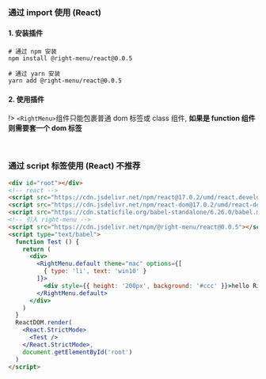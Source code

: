 
### 通过 import 使用 (React)

#### 1. 安装插件

```shell
# 通过 npm 安装
npm install @right-menu/react@0.0.5

# 通过 yarn 安装
yarn add @right-menu/react@0.0.5
```

#### 2. 使用插件

!> `<RightMenu>`组件只能包裹普通 dom 标签或 class 组件, **如果是 function 组件则需要套一个 dom 标签**

<div id="react-esm-demo"></div>


<br />

### 通过 script 标签使用 (React) 不推荐

```html
<div id="root"></div>
<!-- react -->
<script src="https://cdn.jsdelivr.net/npm/react@17.0.2/umd/react.development.js"></script>
<script src="https://cdn.jsdelivr.net/npm/react-dom@17.0.2/umd/react-dom.development.js"></script>
<script src="https://cdn.staticfile.org/babel-standalone/6.26.0/babel.min.js"></script>
<!-- 引入 right-menu -->
<script src="https://cdn.jsdelivr.net/npm/@right-menu/react@0.0.5"></script>
<script type="text/babel">
  function Test () {
    return (
      <div>
        <RightMenu.default theme="mac" options={[
          { type: 'li', text: 'win10' }
        ]}>
          <div style={{ height: '200px', background: '#ccc' }}>hello RightMenu</div>
        </RightMenu.default>
      </div>
    )
  }
  ReactDOM.render(
    <React.StrictMode>
      <Test />
    </React.StrictMode>,
    document.getElementById('root')
  )
</script>
```

<script>
  new MiniSandbox({
    el: '#react-esm-demo',
    files: {
      'app.jsx': {
        defaultValue: `import React, { useState } from 'react'
import RightMenu from '@right-menu/react'

export default function App () {
  const [options, setOptions] = useState([{
    type: 'li',
    text: '复制(C)',
    callback: () => alert('点击了复制')
  }])
  return <div>
    <RightMenu options={options}>
      <div style={{ height: '100px', background: '#ccc' }}>
        点击右键
      </div>
    </RightMenu>
  </div>
}`,
        importMap: {
          "imports": {
            "react": "https://ga.jspm.io/npm:react@17.0.2/index.js",
            "react-dom": "https://ga.jspm.io/npm:react-dom@17.0.2/index.js",
            "@right-menu/react": "https://cdn.jsdelivr.net/npm/@right-menu/react@0.0.5/dist/index.esm.js"
          },
          "scopes": {
            "https://ga.jspm.io/": {
              "object-assign": "https://ga.jspm.io/npm:object-assign@4.1.1/index.js",
              "scheduler": "https://ga.jspm.io/npm:scheduler@0.20.2/index.js",
              "scheduler/tracing": "https://ga.jspm.io/npm:scheduler@0.20.2/tracing.js"
            }
          }
        }
      },
    },
    loaders: {
      '.jsx': SandboxReactLoader
    },
    defaultConfig: {
      height: '390px',
      editorWidth: '58%'
    }
  })
</script>